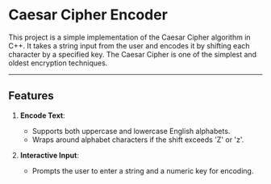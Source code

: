 # Caesar Cipher Encoder

This project is a simple implementation of the Caesar Cipher algorithm in C++. It takes a string input from the user and encodes it by shifting each character by a specified key. The Caesar Cipher is one of the simplest and oldest encryption techniques.

---

## Features
1. **Encode Text**:
   - Supports both uppercase and lowercase English alphabets.
   - Wraps around alphabet characters if the shift exceeds 'Z' or 'z'.

2. **Interactive Input**:
   - Prompts the user to enter a string and a numeric key for encoding.
